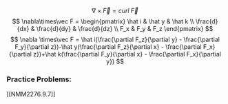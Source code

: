 $$ \nabla\times\vec F = curl\;\vec F $$
$$ \nabla\times\vec F = 
\begin{pmatrix}
\hat i & \hat y & \hat k \\
\frac{d}{dx} & \frac{d}{dy} & \frac{d}{dz} \\
F_x & F_y & F_z
\end{pmatrix}
$$
$$ \nabla \times\vec F = \hat i(\frac{\partial F_z}{\partial y} - \frac{\partial F_y}{\partial z})-\hat y(\frac{\partial F_z}{\partial x} - \frac{\partial F_x}{\partial z})+\hat k(\frac{\partial F_y}{\partial x} - \frac{\partial F_x}{\partial y}) $$
### Practice Problems:
[[NMM2276.9.7]]
